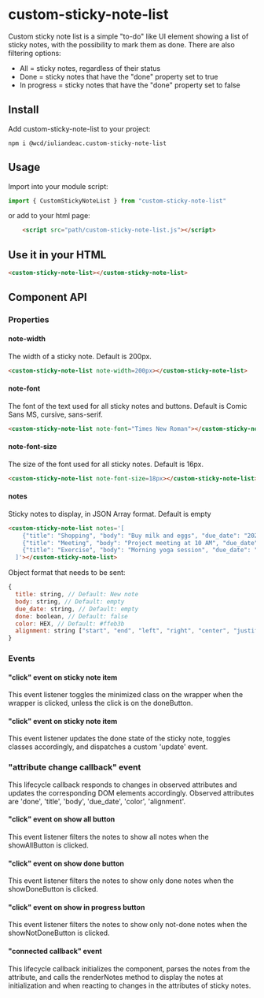 # custom-sticky-note-list
Custom sticky note list is a simple "to-do" like UI element showing a list of sticky notes, with the possibility to mark them as done. There are also filtering options:
- All = sticky notes, regardless of their status
- Done = sticky notes that have the "done" property set to true
- In progress = sticky notes that have the "done" property set to false

## Install

Add custom-sticky-note-list to your project:
```
npm i @wcd/iuliandeac.custom-sticky-note-list
```

## Usage

Import into your module script:
```javascript
import { CustomStickyNoteList } from "custom-sticky-note-list"
```

or add to your html page:
```html
	<script src="path/custom-sticky-note-list.js"></script>
```

## Use it in your HTML
```html
<custom-sticky-note-list></custom-sticky-note-list>
```

## Component API
### Properties
#### note-width ###
The width of a sticky note. Default is 200px.
```html
<custom-sticky-note-list note-width=200px></custom-sticky-note-list>
```

#### note-font ####
The font of the text used for all sticky notes and buttons. Default is Comic Sans MS, cursive, sans-serif.
```html
<custom-sticky-note-list note-font="Times New Roman"></custom-sticky-note-list>
```

#### note-font-size ####
The size of the font used for all sticky notes. Default is 16px.
```html
<custom-sticky-note-list note-font-size=18px></custom-sticky-note-list>
```

#### notes ####
Sticky notes to display, in JSON Array format. Default is empty
```html
<custom-sticky-note-list notes='[
    {"title": "Shopping", "body": "Buy milk and eggs", "due_date": "2024-06-01", "done": false, "color": "#ffcc80", "alignment": "left"},
    {"title": "Meeting", "body": "Project meeting at 10 AM", "due_date": "2024-05-29", "done": false, "color": "#ff0000", "alignment": "center"},
    {"title": "Exercise", "body": "Morning yoga session", "due_date": "2024-05-28", "done": true, "color": "#80deea", "alignment": "right"}
  ]'></custom-sticky-note-list>
```
Object format that needs to be sent:
```javascript
{
  title: string, // Default: New note
  body: string, // Default: empty
  due_date: string, // Default: empty
  done: boolean, // Default: false
  color: HEX, // Default: #ffeb3b
  alignment: string ["start", "end", "left", "right", "center", "justify"] // Default: left
}
```

### Events
#### "click" event on sticky note item ####
This event listener toggles the minimized class on the wrapper when the wrapper is clicked, unless the click is on the doneButton.

#### "click" event on sticky note item ####
This event listener updates the done state of the sticky note, toggles classes accordingly, and dispatches a custom 'update' event.

### "attribute change callback" event ###
This lifecycle callback responds to changes in observed attributes and updates the corresponding DOM elements accordingly.
Observed attributes are 'done', 'title', 'body', 'due_date', 'color', 'alignment'.

#### "click" event on show all button ####
This event listener filters the notes to show all notes when the showAllButton is clicked.

#### "click" event on show done button ####
This event listener filters the notes to show only done notes when the showDoneButton is clicked.

#### "click" event on show in progress button ####
This event listener filters the notes to show only not-done notes when the showNotDoneButton is clicked.

#### "connected callback" event ####
This lifecycle callback initializes the component, parses the notes from the attribute, and calls the renderNotes method to display the notes at initialization and when reacting to changes in the attributes of sticky notes.





